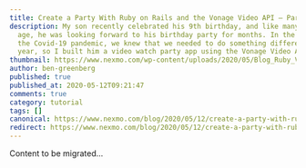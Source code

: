 ```yaml
---
title: Create a Party With Ruby on Rails and the Vonage Video API – Part 1
description: My son recently celebrated his 9th birthday, and like many kids his
  age, he was looking forward to his birthday party for months. In the midst of
  the Covid-19 pandemic, we knew that we needed to do something different this
  year, so I built him a video watch party app using the Vonage Video API! […]
thumbnail: https://www.nexmo.com/wp-content/uploads/2020/05/Blog_Ruby_Video-API-Part1_1200x600.png
author: ben-greenberg
published: true
published_at: 2020-05-12T09:21:47
comments: true
category: tutorial
tags: []
canonical: https://www.nexmo.com/blog/2020/05/12/create-a-party-with-ruby-on-rails-and-the-vonage-video-api-part-1-building-the-backend-dr
redirect: https://www.nexmo.com/blog/2020/05/12/create-a-party-with-ruby-on-rails-and-the-vonage-video-api-part-1-building-the-backend-dr
---
```

Content to be migrated...
